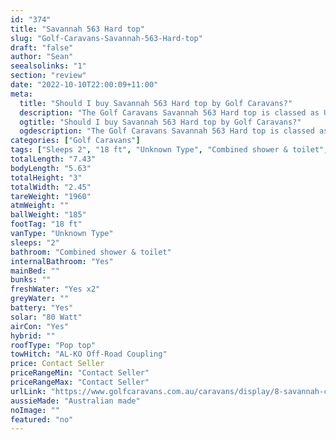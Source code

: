 ```yaml
---
id: "374"
title: "Savannah 563 Hard top"
slug: "Golf-Caravans-Savannah-563-Hard-top"
draft: "false"
author: "Sean"
seealsolinks: "1"
section: "review"
date: "2022-10-10T22:00:09+11:00"
meta:
  title: "Should I buy Savannah 563 Hard top by Golf Caravans?"
  description: "The Golf Caravans Savannah 563 Hard top is classed as Unknown Type, and sleeps 2 people. It is Australian made and comes in at 18 ft. It generally has Combined shower & toilet."
  ogtitle: "Should I buy Savannah 563 Hard top by Golf Caravans?"
  ogdescription: "The Golf Caravans Savannah 563 Hard top is classed as Unknown Type, and sleeps 2 people. It is Australian made and comes in at 18 ft. It generally has Combined shower & toilet."
categories: ["Golf Caravans"]
tags: ["Sleeps 2", "18 ft", "Unknown Type", "Combined shower & toilet", "Pop top", "Price Unknown", "Australian made"]
totalLength: "7.43"
bodyLength: "5.63"
totalHeight: "3"
totalWidth: "2.45"
tareWeight: "1960"
atmWeight: ""
ballWeight: "185"
footTag: "18 ft"
vanType: "Unknown Type"
sleeps: "2"
bathroom: "Combined shower & toilet"
internalBathroom: "Yes"
mainBed: ""
bunks: ""
freshWater: "Yes x2"
greyWater: ""
battery: "Yes"
solar: "80 Watt"
airCon: "Yes"
hybrid: ""
roofType: "Pop top"
towHitch: "AL-KO Off-Road Coupling"
price: Contact Seller
priceRangeMin: "Contact Seller"
priceRangeMax: "Contact Seller"
urlLink: "https://www.golfcaravans.com.au/caravans/display/8-savannah-caravan-range-/"
aussieMade: "Australian made"
noImage: ""
featured: "no"
---
```

